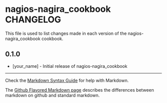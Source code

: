 nagios-nagira_cookbook CHANGELOG
================================

This file is used to list changes made in each version of the nagios-nagira_cookbook cookbook.

0.1.0
-----
- [your_name] - Initial release of nagios-nagira_cookbook

- - -
Check the [Markdown Syntax Guide](http://daringfireball.net/projects/markdown/syntax) for help with Markdown.

The [Github Flavored Markdown page](http://github.github.com/github-flavored-markdown/) describes the differences between markdown on github and standard markdown.
